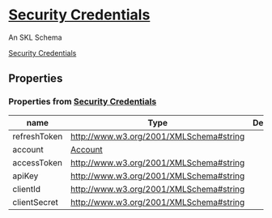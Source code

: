 <!--- This is an autogenerated file -->
# [Security Credentials](../../../schemas/core/security-credentials)

An SKL Schema



[Security Credentials](../../../schemas/core/security-credentials)

## Properties

### Properties from [Security Credentials](../../../schemas/core/security-credentials)

| name | Type | Description |
| ---- | ---- | ----------- |
| refreshToken | http://www.w3.org/2001/XMLSchema#string | |
| account | [Account](../../../schemas/core/account) | |
| accessToken | http://www.w3.org/2001/XMLSchema#string | |
| apiKey | http://www.w3.org/2001/XMLSchema#string | |
| clientId | http://www.w3.org/2001/XMLSchema#string | |
| clientSecret | http://www.w3.org/2001/XMLSchema#string | |

